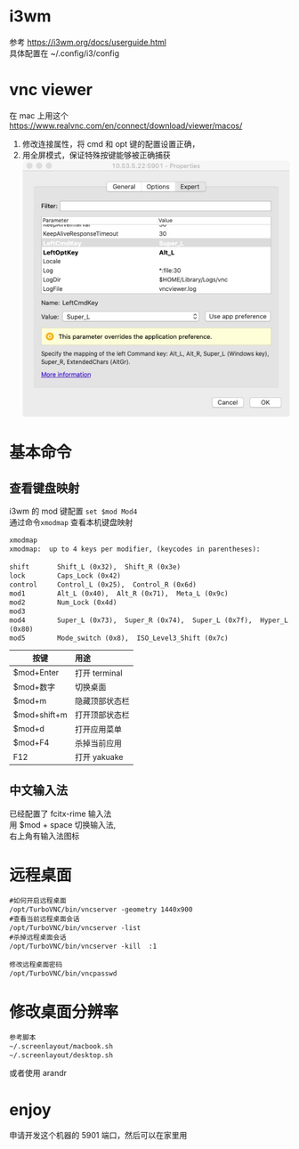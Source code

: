 # i3wm

参考 https://i3wm.org/docs/userguide.html  
具体配置在 ~/.config/i3/config

# vnc viewer

在 mac 上用这个  
https://www.realvnc.com/en/connect/download/viewer/macos/

1. 修改连接属性，将 cmd 和 opt 键的配置设置正确，
2. 用全屏模式，保证特殊按键能够被正确捕获
   ![配置](images/vnc-connect.jpg)

# 基本命令

## 查看键盘映射

i3wm 的 mod 键配置
`set $mod Mod4`  
通过命令`xmodmap` 查看本机键盘映射

```
xmodmap
xmodmap:  up to 4 keys per modifier, (keycodes in parentheses):

shift       Shift_L (0x32),  Shift_R (0x3e)
lock        Caps_Lock (0x42)
control     Control_L (0x25),  Control_R (0x6d)
mod1        Alt_L (0x40),  Alt_R (0x71),  Meta_L (0x9c)
mod2        Num_Lock (0x4d)
mod3
mod4        Super_L (0x73),  Super_R (0x74),  Super_L (0x7f),  Hyper_L (0x80)
mod5        Mode_switch (0x8),  ISO_Level3_Shift (0x7c)

```

| 按键          | 用途           |
| ------------- | :------------- |
| \$mod+Enter   | 打开 terminal  |
| \$mod+数字    | 切换桌面       |
| \$mod+m       | 隐藏顶部状态栏 |
| \$mod+shift+m | 打开顶部状态栏 |
| \$mod+d       | 打开应用菜单   |
| \$mod+F4      | 杀掉当前应用   |
| F12           | 打开 yakuake   |

## 中文输入法

已经配置了 fcitx-rime 输入法  
用 \$mod + space 切换输入法,  
右上角有输入法图标

# 远程桌面

```
#如何开启远程桌面
/opt/TurboVNC/bin/vncserver -geometry 1440x900
#查看当前远程桌面会话
/opt/TurboVNC/bin/vncserver -list
#杀掉远程桌面会话
/opt/TurboVNC/bin/vncserver -kill  :1

修改远程桌面密码
/opt/TurboVNC/bin/vncpasswd
```

# 修改桌面分辨率

```
参考脚本
~/.screenlayout/macbook.sh
~/.screenlayout/desktop.sh
```

或者使用 arandr

# enjoy

申请开发这个机器的 5901 端口，然后可以在家里用
